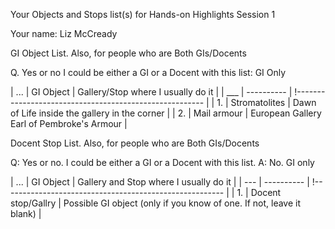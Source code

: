 Your Objects and Stops list(s) for
Hands-on Highlights Session 1

Your name: Liz McCready

GI Object List. Also, for people who are Both GIs/Docents

Q. Yes or no I could be either a GI or a Docent with this list: GI Only

| ... | GI Object     | Gallery/Stop where I usually do it |
| ___ | ---------- | !------------------------------------------------------- |
| 1. | Stromatolites    | Dawn of Life  inside the gallery in the corner      |
| 2. | Mail armour   | European Gallery  Earl of Pembroke's Armour       |

Docent Stop List. Also, for people who are Both GIs/Docents

Q: Yes or no. I could be either a GI or a Docent with this list. A: No. GI only

| ... | GI Object     | Gallery and Stop where I usually do it |
|  ---   | ---------- | !------------------------------------------------------- |
| 1.  | Docent stop/Gallry | Possible GI object (only if you know of one. If not, leave it blank) |


